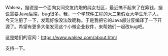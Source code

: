 Walsea，据说是一个面向女同交友约炮的纯女社区，最近搞不起来了在筹钱，据说需要Java后端，bug很多。我，一个学软件工程的大二暑假女大学生乐子人，今天注册了一下，发现好像没法改昵称。于是我把它的Java部分反编译了一下开源了。希望有更多大佬发现这个小微企业软件，来帮她们一起改bug吧。

这是她们的官网：https://www.walsea.com/about.html

支持一下。